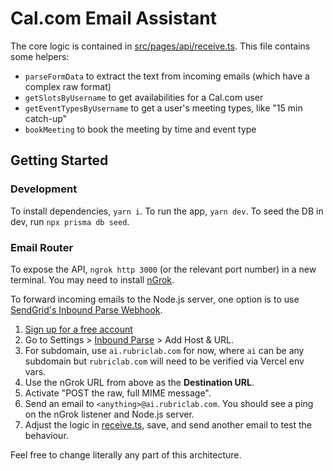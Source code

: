 # Cal.com Email Assistant

The core logic is contained in [src/pages/api/receive.ts](https://github.com/RubricLab/cal-email-ai/blob/main/src/pages/api/receive.ts). This file contains some helpers:

- `parseFormData` to extract the text from incoming emails (which have a complex raw format)
- `getSlotsByUsername` to get availabilities for a Cal.com user
- `getEventTypesByUsername` to get a user's meeting types, like "15 min catch-up"
- `bookMeeting` to book the meeting by time and event type

## Getting Started

### Development

To install dependencies, `yarn i`. To run the app, `yarn dev`. To seed the DB in dev, run `npx prisma db seed`.

### Email Router

To expose the API, `ngrok http 3000` (or the relevant port number) in a new terminal. You may need to install [nGrok](https://ngrok.com/).

To forward incoming emails to the Node.js server, one option is to use [SendGrid's Inbound Parse Webhook](https://docs.sendgrid.com/for-developers/parsing-email/setting-up-the-inbound-parse-webhook).

1. [Sign up for a free account](https://signup.sendgrid.com/)
2. Go to Settings > [Inbound Parse](https://app.sendgrid.com/settings/parse) > Add Host & URL.
3. For subdomain, use `ai.rubriclab.com` for now, where `ai` can be any subdomain but `rubriclab.com` will need to be verified via Vercel env vars.
4. Use the nGrok URL from above as the **Destination URL**.
5. Activate "POST the raw, full MIME message".
6. Send an email to `<anything>@ai.rubriclab.com`. You should see a ping on the nGrok listener and Node.js server.
7. Adjust the logic in [receive.ts](https://github.com/RubricLab/cal-email-ai/blob/main/src/pages/api/receive.ts), save, and send another email to test the behaviour.

Feel free to change literally any part of this architecture.
